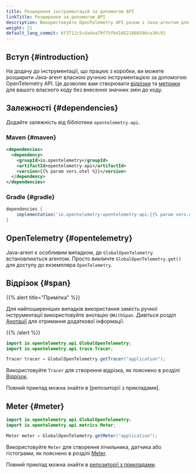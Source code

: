 ```yaml
---
title: Розширення інструментацій за допомогою API
linkTitle: Розширення за допомогою API
description: Використовуйте OpenTelemetry API разом з Java-агентом для розширення автоматично згенерованої телеметрії власними відрізками та метриками
weight: 21
default_lang_commit: 6f3712c5cda4ea79f75fb410521880396ca30c91
---
```


## Вступ {#introduction}

На додачу до інструментації, що працює з коробки, ви можете розширити Java-агент власною ручною інструментацією за допомогою OpenTelemetry API. Це дозволяє вам створювати [відрізки](/docs/concepts/signals/traces/#spans) та [метрики](/docs/concepts/signals/metrics) для вашого власного коду без внесення
значних змін до коду.

## Залежності {#dependencies}

Додайте залежність від бібліотеки `opentelemetry-api`.

### Maven {#maven}

```xml
<dependencies>
  <dependency>
    <groupId>io.opentelemetry</groupId>
    <artifactId>opentelemetry-api</artifactId>
    <version>{{% param vers.otel %}}</version>
  </dependency>
</dependencies>
```

### Gradle {#gradle}

```groovy
dependencies {
    implementation('io.opentelemetry:opentelemetry-api:{{% param vers.otel %}}')
}
```

## OpenTelemetry {#opentelemetry}

Java-агент є особливим випадком, де `GlobalOpenTelemetry` встановлюється агентом. Просто викличте `GlobalOpenTelemetry.get()` для доступу до екземпляра `OpenTelemetry`.

## Відрізок {#span}

{{% alert title="Примітка" %}}

Для найпоширеніших випадків використання замість ручної інструментації використовуйте анотацію `@WithSpan`. Дивіться розділ [Анотації](../annotations) для отримання додаткової інформації.

{{% /alert %}}

```java
import io.opentelemetry.api.GlobalOpenTelemetry;
import io.opentelemetry.api.trace.Tracer;

Tracer tracer = GlobalOpenTelemetry.getTracer("application");
```

Використовуйте `Tracer` для створення відрізка, як пояснено в розділі [Відрізок](/docs/languages/java/api/#span).

Повний приклад можна знайти в [репозиторії з прикладами].

## Meter {#meter}

```java
import io.opentelemetry.api.GlobalOpenTelemetry;
import io.opentelemetry.api.metrics.Meter;

Meter meter = GlobalOpenTelemetry.getMeter("application");
```

Використовуйте `Meter` для створення лічильника, датчика або гістограми, як пояснено в розділі [Meter](/docs/languages/java/api/#meter).

Повний приклад можна знайти в [репозиторії з прикладами][example repository].

[example repository]: https://github.com/open-telemetry/opentelemetry-java-examples/tree/main/javaagent
